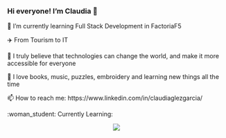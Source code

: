 ### Hi everyone! I’m Claudia 👋


 <p>🌱 I’m currently learning Full Stack Development in FactoriaF5</p>
 <p>✈️ From Tourism to IT</p>
 <p>🚀 I truly believe that technologies can change the world, and make it more accessible for everyone</p>
 <p>🧡 I love books, music, puzzles, embroidery and learning new things all the time</p>
 <p>📫 How to reach me: https://www.linkedin.com/in/claudiaglezgarcia/</p>
 <p>:woman_student: Currently Learning:</p>
  <p align="center">
  <a href="https://skillicons.dev">
    <img src="https://skillicons.dev/icons?i=html,css,js,figma,git,github,materialui,tailwind,react,jest,php,mysql" />
  </a>
</p>

    
 


